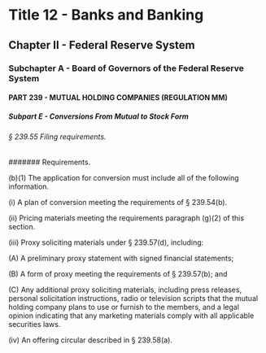 
# Title 12 - Banks and Banking
## Chapter II - Federal Reserve System
### Subchapter A - Board of Governors of the Federal Reserve System
#### PART 239 - MUTUAL HOLDING COMPANIES (REGULATION MM)
##### Subpart E - Conversions From Mutual to Stock Form
###### § 239.55 Filing requirements.
####### Requirements.

(b)(1) The application for conversion must include all of the following information.

(i) A plan of conversion meeting the requirements of § 239.54(b).

(ii) Pricing materials meeting the requirements paragraph (g)(2) of this section.

(iii) Proxy soliciting materials under § 239.57(d), including:

(A) A preliminary proxy statement with signed financial statements;

(B) A form of proxy meeting the requirements of § 239.57(b); and

(C) Any additional proxy soliciting materials, including press releases, personal solicitation instructions, radio or television scripts that the mutual holding company plans to use or furnish to the members, and a legal opinion indicating that any marketing materials comply with all applicable securities laws.

(iv) An offering circular described in § 239.58(a).
